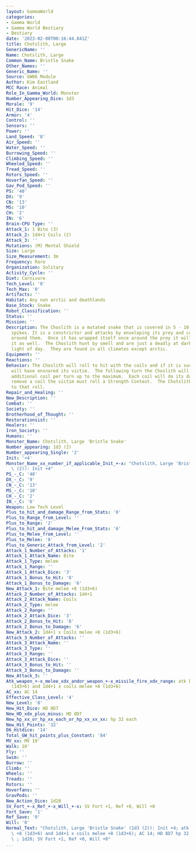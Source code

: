 ```yaml
---
layout: GammaWorld
categories:
- Gamma World
- Gamma World Bestiary
- Bestiary
date: '2023-02-08T00:16:44.841Z'
title: Chotslith, Large
GenericName: ''
Name: Chotslith, Large
Common_Name: Bristle Snake
Other_Names: ''
Generic_Name: ''
Source: GW06 Module
Author: Kim Eastland
MCC Race: Animal
Role_In_Gamma_World: Monster
Number_Appearing_Dice: 1d3
Morale: '9'
Hit_Dice: '14'
Armor: '4'
Control: ''
Sensors: ''
Power: ''
Land_Speed: '8'
Air_Speed: ''
Water_Speed: ''
Burrowing_Speed: ''
Climbing_Speed: ''
Wheeled_Speed: ''
Tread_Speed: ''
Rotors_Speed: ''
Hoverfan_Speed: ''
Gav_Pod_Speed: ''
PS: '40'
DX: '9'
CN: '13'
MS: '10'
CH: '2'
IN: '6'
Brain-CPU Type: ''
Attack_1: 1 Bite (3)
Attack_2: 1d4+1 Coils (2)
Attack_3: ''
Mutations: (M) Mental Shield
Size: Large
Size_Measurement: 3m
Frequency: Rare
Organization: Solitary
Activity_Cycle: ''
Diet: Carnivore
Tech_Level: '0'
Tech_Max: '0'
Artifacts: ''
Habitat: Any non arctic and deathlands
Base_Stock: Snake
Robot_Classification: ''
Status: ''
Mission: ''
Description: The Choslith is a mutated snake that is covered in 5 - 10 inch needle-like
  spikes. It is a constrictor and attacks by enveloping its prey and constricting
  around them.  Once it has wrapped itself once around the prey it will start to bite
  it as well.  The Choslith hunt by smell and are just a deadly at dark as in the
  light of day.  They are found in all climates except arctic.
Equipment: ''
Reactions: ''
Behavior: The Choslith will roll to hit with the coils and if it is successful it
  will have ensnared its victim.  The following turn the Choslith will attempt one
  additional coil per turn up to the maximum.  Each coil will do its damage individually.  To
  remove a coil the victim must roll a Strength Context.  The Chotslith has a +4 modifier
  to that roll.
Repair_and_Healing: ''
New_Description: ''
Combat: ''
Society: ''
Brotherhood_of_Thought: ''
Restorationsist: ''
Healers: ''
Iron_Society: ''
Humans: ''
Monster_Name: Chotslith, Large 'Bristle Snake'
Number_appearing: 1d3 (2)
Number_appearing_Single: '2'
Init: '+4'
Monster_Name_xx_number_if_applicable_Init_+-x: "Chotslith, Large 'Bristle Snake' (1d3\
  \ (2)): Init +4"
PS_-_C: '40'
DX_-_C: '9'
CN_-_C: '13'
MS_-_C: '10'
CH_-_C: '2'
IN_-_C: '6'
Weapon: Low Tech Level
Plus_to_hit_and_damage_Range_from_Stats: '0'
Plus_to_Range_from_Level: ''
Plus_to_Range: '2'
Plus_to_hit_and_damage_Melee_From_Stats: '6'
Plus_to_Melee_from_Level: ''
Plus_to_Melee: '8'
Plus_to_Generic_Attack_from_Level: '2'
Attack_1_Number_of_Attacks: '1'
Attack_1_Attack_Name: Bite
Attack_1_Type: melee
Attack_1_Range: ''
Attack_1_Attack_Dice: '3'
Attack_1_Bonus_to_Hit: '8'
Attack_1_Bonus_to_Damage: '6'
New_Attack_1: Bite melee +8 (1d3+6)
Attack_2_Number_of_Attacks: 1d4+1
Attack_2_Attack_Name: Coils
Attack_2_Type: melee
Attack_2_Range: ''
Attack_2_Attack_Dice: '3'
Attack_2_Bonus_to_Hit: '8'
Attack_2_Bonus_to_Damage: '6'
New_Attack_2: 1d4+1 x Coils melee +8 (1d3+6)
Attack_3_Number_of_Attacks: ''
Attack_3_Attack_Name: ''
Attack_3_Type: ''
Attack_3_Range: ''
Attack_3_Attack_Dice: ''
Attack_3_Bonus_to_Hit: ''
Attack_3_Bonus_to_Damage: ''
New_Attack_3: ''
Atk_weapon_+-x_melee_xdx_andor_weapon_+-x_missile_fire_xdx_range: atk bite melee +8
  (1d3+6) and 1d4+1 x coils melee +8 (1d3+6)
AC_xx: AC 14
Effective_Class_Level: '4'
New_Level: '8'
New_Hit_Dice: HD 8D7
New_HD_xdx_plus_minus: HD 8D7
New_hp_xx_or_hp_xx_each_or_hp_xx_xx_xx: hp 32 each
New_Hit_Points: '32'
D6_Hitdice: '14'
Total_GW_hit_points_plus_Constant: '84'
MV_xx: MV 10'
Walk: 10'
Fly: ''
Swim: ''
Burrow: ''
Climb: ''
Wheels: ''
Treads: ''
Rotors: ''
Hoverfans: ''
GravPods: ''
New_Action_Dice: 1d20
SV_Fort_+-x_Ref_+-x_Will_+-x: SV Fort +1, Ref +0, Will +0
Fort_Save: '1'
Ref_Save: '0'
Will: '0'
Normal_Text: "Chotslith, Large 'Bristle Snake' (1d3 (2)): Init +4; atk bite melee\
  \ +8 (1d3+6) and 1d4+1 x coils melee +8 (1d3+6); AC 14; HD 8D7 hp 32 each; MV 10'\
  \ ; 1d20; SV Fort +1, Ref +0, Will +0"
...
```

